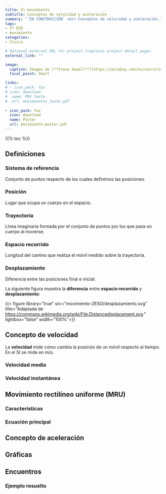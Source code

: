 ```yaml
---
title: El movimiento
subtitle: Conceptos de velocidad y aceleración
summary: "`EN CONSTRUCCIÓN` <br> Conceptos de velocidad y aceleración."
tags:
- 2º ESO
- movimiento
categories:
- Física

# Optional external URL for project (replaces project detail page).
external_link: ""

image:
  caption: Imagen de [**Steve Sewell**](https://pixabay.com/es/users/sms467-1386127/) en [Pixabay](https://pixabay.com/es/)
  focal_point: Smart

links:
# - icon_pack: fas
# icon: download
#  name: PDF Texto
#  url: movimientos_texto.pdf
  
- icon_pack: fas
  icon: download
  name: Póster
  url: movimiento-poster.pdf  
---
```


{{% toc %}}

## Definiciones
### Sistema de referencia
Conjunto de puntos respecto de los cuales definimos las posiciones.

### Posición
Lugar que ocupa un cuerpo en el espacio.

### Trayectoria
Línea imaginaria formada por el conjunto de puntos por los que pasa un cuerpo al moverse.

### Espacio recorrido
Longitud del camino que realiza el móvil medido sobre la trayectoria.

### Desplazamiento
Diferencia entre las posiciones final e inicial.

La siguiente figura muestra la **diferencia** entre **espacio recorrido** y **desplazamiento**:

{{< figure library="true" src="movimiento-2ESO/desplazamiento.svg" title="Adaptada de https://commons.wikimedia.org/wiki/File:Distancedisplacement.svg." lightbox="false" width="100%">}}

## Concepto de velocidad
La **velocidad** mide cómo cambia la posición de un móvil respecto al tiempo. En el SI se mide en m/s.

### Velocidad media
### Velocidad instantánea

## Movimiento rectilíneo uniforme (MRU)
### Características
### Ecuación principal

## Concepto de aceleración

## Gráficas

## Encuentros
### Ejemplo resuelto